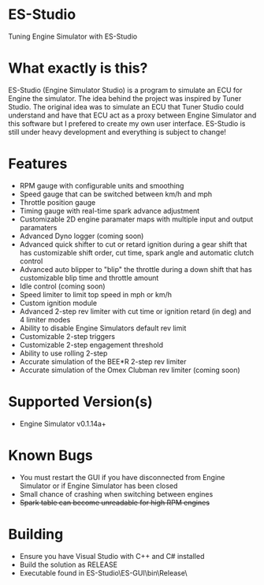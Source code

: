 # ES-Studio
Tuning Engine Simulator with ES-Studio

# What exactly is this?
ES-Studio (Engine Simulator Studio) is a program to simulate an ECU for Engine the simulator. The idea behind the project was inspired by Tuner Studio. The original idea was to simulate an ECU that Tuner Studio could understand and have that ECU act as a proxy between Engine Simulator and this software but I prefered to create my own user interface. ES-Studio is still under heavy development and everything is subject to change!

# Features
- RPM gauge with configurable units and smoothing
- Speed gauge that can be switched between km/h and mph
- Throttle position gauge
- Timing gauge with real-time spark advance adjustment
- Customizable 2D engine paramater maps with multiple input and output paramaters
- Advanced Dyno logger (coming soon)
- Advanced quick shifter to cut or retard ignition during a gear shift that has customizable shift order, cut time, spark angle and automatic clutch control
- Advanced auto blipper to "blip" the throttle during a down shift that has customizable blip time and throttle amount
- Idle control (coming soon)
- Speed limiter to limit top speed in mph or km/h
- Custom ignition module
- Advanced 2-step rev limiter with cut time or ignition retard (in deg) and 4 limiter modes
- Ability to disable Engine Simulators default rev limit
- Customizable 2-step triggers
- Customizable 2-step engagement threshold
- Ability to use rolling 2-step
- Accurate simulation of the BEE*R 2-step rev limiter
- Accurate simulation of the Omex Clubman rev limiter (coming soon)

# Supported Version(s)
- Engine Simulator v0.1.14a+

# Known Bugs
- You must restart the GUI if you have disconnected from Engine Simulator or if Engine Simulator has been closed
- Small chance of crashing when switching between engines
- ~~Spark table can become unreadable for high RPM engines~~

# Building
- Ensure you have Visual Studio with C++ and C# installed
- Build the solution as RELEASE
- Executable found in ES-Studio\ES-GUI\bin\Release\
